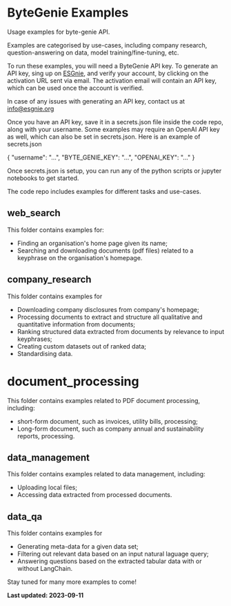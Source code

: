 # ByteGenie Examples
Usage examples for byte-genie API.

Examples are categorised by use-cases, including company research, question-answering on data, model training/fine-tuning, etc.

To run these examples, you will need a ByteGenie API key. To generate an API key, sing up on [ESGnie](https://app.esgnie.com/home), and verify your account, by clicking on the activation URL sent via email. The activation email will contain an API key, which can be used once the account is verified.

In case of any issues with generating an API key, contact us at info@esgnie.org 

Once you have an API key, save it in a secrets.json file inside the code repo, along with your username. Some examples may require an OpenAI API key as well, which can also be set in secrets.json. Here is an example of secrets.json 

{
    "username": "...",
    "BYTE_GENIE_KEY": "...",
    "OPENAI_KEY": "..."
}

Once secrets.json is setup, you can run any of the python scripts or jupyter notebooks to get started.

The code repo includes examples for different tasks and use-cases.
## web_search
This folder contains examples for:
* Finding an organisation's home page given its name;
* Searching and downloading documents (pdf files) related to a keyphrase on the organisation's homepage.
## company_research
This folder contains examples for
* Downloading company disclosures from company's homepage;
* Processing documents to extract and structure all qualitative and quantitative information from documents;
* Ranking structured data extracted from documents by relevance to input keyphrases;
* Creating custom datasets out of ranked data;
* Standardising data.
# document_processing
This folder contains examples related to PDF document processing, including:
* short-form document, such as invoices, utility bills, processing;
* Long-form document, such as company annual and sustainability reports, processing.
## data_management
This folder contains examples related to data management, including:
* Uploading local files;
* Accessing data extracted from processed documents.
## data_qa
This folder contains examples for
* Generating meta-data for a given data set;
* Filtering out relevant data based on an input natural laguage query;
* Answering questions based on the extracted tabular data with or without LangChain. 

Stay tuned for many more examples to come!

**Last updated: 2023-09-11**